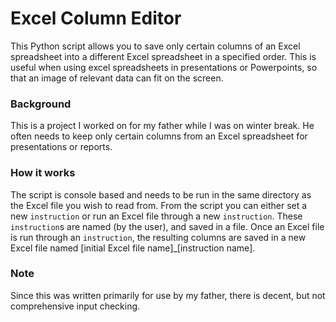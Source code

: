 # Excel Column Editor
This Python script allows you to save only certain columns of an Excel spreadsheet into a different Excel spreadsheet in a specified order. This is useful when using excel spreadsheets in presentations or Powerpoints, so that an image of relevant data can fit on the screen.

### Background ###
This is a project I worked on for my father while I was on winter break. He often needs to keep only certain columns from an Excel spreadsheet for presentations or reports.

### How it works ###
The script is console based and needs to be run in the same directory as the Excel file you wish to read from. From the script you can either set a new `instruction` or run an Excel file through a new `instruction`. These `instruction`s are named (by the user), and saved in a file. Once an Excel file is run through an `instruction`, the resulting columns are saved in a new Excel file named [initial Excel file name]\_[instruction name].

### Note ###
Since this was written primarily for use by my father, there is decent, but not comprehensive input checking.
